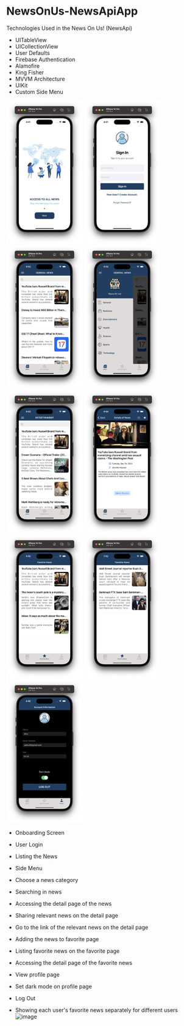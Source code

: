 # NewsOnUs-NewsApiApp
Technologies Used in the News On Us! (NewsApi)
* UITableView
* UICollectionView
* User Defaults
* Firebase Authentication
* Alamofire
* King Fisher
* MVVM Architecture
* UIKit
* Custom Side Menu


<div>
<img src="./images/2.png" alt="drawing" width="200"  />
  <img src="./images/4.png" alt="drawing" width="200"  />
  <img src="./images/7.png" alt="drawing" width="200"  />
  <img src="./images/8.png" alt="drawing" width="200"  />
  <img src="./images/9.png" alt="drawing" width="200"  />
  <img src="./images/10.png" alt="drawing" width="200"  />
  <img src="./images/13.png" alt="drawing" width="200"  />
  <img src="./images/13-1.png" alt="drawing" width="200"  />
  <img src="./images/15.png" alt="drawing" width="200"  />
</div>

- Onboarding Screen 
- User Login
- Listing the News
- Side Menu
- Choose a news category
- Searching in news

- Accessing the detail page of the news
- Sharing relevant news on the  detail page
- Go to the link of the relevant news on the detail page

- Adding the news to favorite page
- Listing favorite news on the favorite page
- Accessing the detail page of the favorite news

- View profile page
- Set dark mode on profile page
- Log Out

- Showing each user's favorite news separately for different users
![image](https://github.com/yimrahor/NewsOnUs-NewsApiApp/assets/107870673/88a4193f-878d-4889-9aab-20c21a6a1ae3)

